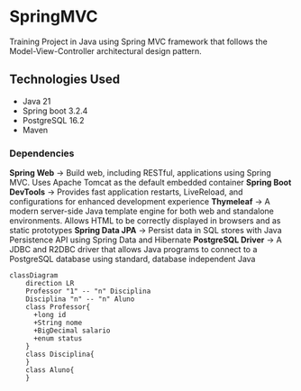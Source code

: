# SpringMVC
Training Project in Java using Spring MVC framework that follows the Model-View-Controller architectural design pattern.

## Technologies Used
* Java 21
* Spring boot 3.2.4
* PostgreSQL 16.2
* Maven

### Dependencies
**Spring Web** -> Build web, including RESTful, applications using Spring MVC. Uses Apache Tomcat as the default embedded container
**Spring Boot DevTools** -> Provides fast application restarts, LiveReload, and configurations for enhanced development experience
**Thymeleaf** -> A modern server-side Java template engine for both web and standalone environments. Allows HTML to be correctly displayed in browsers and as static prototypes
**Spring Data JPA** -> Persist data in SQL stores with Java Persistence API using Spring Data and Hibernate
**PostgreSQL Driver** -> A JDBC and R2DBC driver that allows Java programs to connect to a PostgreSQL database using standard, database independent Java 

```mermaid
classDiagram
    direction LR
    Professor "1" -- "n" Disciplina
    Disciplina "n" -- "n" Aluno
    class Professor{
      +long id
      +String nome
      +BigDecimal salario
      +enum status
    }
    class Disciplina{
    }
    class Aluno{
    }
```
